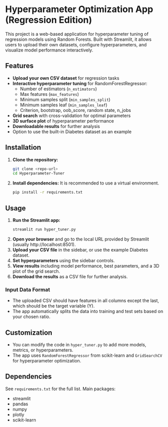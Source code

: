 # Hyperparameter Optimization App (Regression Edition)

This project is a web-based application for hyperparameter tuning of regression models using Random Forests. Built with Streamlit, it allows users to upload their own datasets, configure hyperparameters, and visualize model performance interactively.

## Features
- **Upload your own CSV dataset** for regression tasks
- **Interactive hyperparameter tuning** for RandomForestRegressor:
  - Number of estimators (`n_estimators`)
  - Max features (`max_features`)
  - Minimum samples split (`min_samples_split`)
  - Minimum samples leaf (`min_samples_leaf`)
  - Criterion, bootstrap, oob_score, random state, n_jobs
- **Grid search** with cross-validation for optimal parameters
- **3D surface plot** of hyperparameter performance
- **Downloadable results** for further analysis
- Option to use the built-in Diabetes dataset as an example

## Installation

1. **Clone the repository:**
   ```bash
   git clone <repo-url>
   cd Hyperparameter-Tuner
   ```
2. **Install dependencies:**
   It is recommended to use a virtual environment.
   ```bash
   pip install -r requirements.txt
   ```

## Usage

1. **Run the Streamlit app:**
   ```bash
   streamlit run hyper_tuner.py
   ```
2. **Open your browser** and go to the local URL provided by Streamlit (usually http://localhost:8501).
3. **Upload your CSV file** in the sidebar, or use the example Diabetes dataset.
4. **Set hyperparameters** using the sidebar controls.
5. **View results** including model performance, best parameters, and a 3D plot of the grid search.
6. **Download the results** as a CSV file for further analysis.

### Input Data Format
- The uploaded CSV should have features in all columns except the last, which should be the target variable (Y).
- The app automatically splits the data into training and test sets based on your chosen ratio.

## Customization
- You can modify the code in `hyper_tuner.py` to add more models, metrics, or hyperparameters.
- The app uses `RandomForestRegressor` from scikit-learn and `GridSearchCV` for hyperparameter optimization.

## Dependencies
See `requirements.txt` for the full list. Main packages:
- streamlit
- pandas
- numpy
- plotly
- scikit-learn
